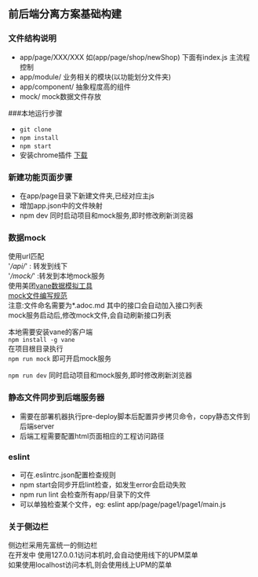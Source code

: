 ## 前后端分离方案基础构建

### 文件结构说明
* app/page/XXX/XXX 如(app/page/shop/newShop) 下面有index.js 主流程控制
* app/module/  业务相关的模块(以功能划分文件夹)
* app/component/  抽象程度高的组件
* mock/ mock数据文件存放

###本地运行步骤
* `git clone`
* `npm install`
* `npm start`
* 安装chrome插件 [下载](http://wiki.sankuai.com/pages/viewpage.action?pageId=424892736)

### 新建功能页面步骤
* 在app/page目录下新建文件夹,已经对应主js
* 增加app.json中的文件映射
* npm dev 同时启动项目和mock服务,即时修改刷新浏览器

### 数据mock
使用url匹配  
'*/api/*' : 转发到线下  
'*/mock/*' :转发到本地mock服务  
使用美团[vane数据模拟工具](http://vane.sankuai.com/)  
[mock文件编写规范](http://vane.sankuai.com/doc.html)  
注意:文件命名需要为*.adoc.md 其中的接口会自动加入接口列表  
mock服务启动后,修改mock文件,会自动刷新接口列表  

本地需要安装vane的客户端  
`npm install -g vane`  
在项目根目录执行  
`npm run mock`
即可开启mock服务  

`npm run dev` 同时启动项目和mock服务,即时修改刷新浏览器  

### 静态文件同步到后端服务器
* 需要在部署机器执行pre-deploy脚本后配置异步拷贝命令，copy静态文件到后端server
* 后端工程需要配置html页面相应的工程访问路径

### eslint
* 可在.eslintrc.json配置检查规则
* npm start会同步开启lint检查，如发生error会启动失败
* npm run lint 会检查所有app/目录下的文件
* 可以单独检查某个文件，eg: eslint app/page/page1/page1/main.js

### 关于侧边栏
侧边栏采用先富统一的侧边栏  
在开发中 使用127.0.0.1访问本机时,会自动使用线下的UPM菜单  
如果使用localhost访问本机,则会使用线上UPM的菜单  
